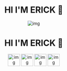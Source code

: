 
<div align="center"> 
<h1 align="center">HI I'M ERICK 👋</h1>
 <img align="center" src="http://imgfz.com/i/CHJmous.png" alt="img">
  <a href="https://img.shields.io/badge/https%3A%2F%2Fwa.link%2Flqn8xx-whatsapp-blue"> </a>

</div>

<div align="center"> 
<h1 align="center">HI I'M ERICK 👋</h1>
 <img align="center" width="40px" height="40px"  src="http://imgfz.com/i/TyjfGow.png" alt="img">
  <img align="center" width="40px" height="40px"  src="http://imgfz.com/i/JA4Ugti.png" alt="img">
   <img align="center" width="40px" height="40px"  src="http://imgfz.com/i/H5Zpleg.png" alt="img">
    <img align="center" width="40px" height="40px"  src="http://imgfz.com/i/trFmlXU.png" alt="img">


</div>





